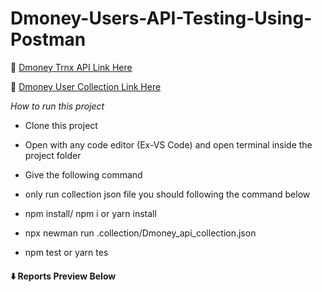 # Dmoney-Users-API-Testing-Using-Postman

:link: [Dmoney Trnx API Link Here](https://api.postman.com/collections/25356915-c073faa0-e3de-4f86-a209-82ed549c9433?access_key=PMAT-01GQT29MVG60XHGW741DZTF2N6)

:link: [Dmoney User Collection Link Here](https://api.postman.com/collections/25356915-681f2dfc-c86e-4229-9e59-b5a2673210ed?access_key=PMAT-01GQT2D1FWXNHX8VAVY5SD5YEM)

*How to run this project*

- Clone this project

- Open with any code editor (Ex-VS Code) and open terminal inside the project folder

- Give the following command

- only run collection json file you should following the command below

- npm install/ npm i or yarn install

- npx newman run .collection/Dmoney_api_collection.json

- npm test or yarn tes
#### :arrow_down: **Reports Preview Below**
